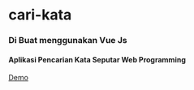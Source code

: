 # cari-kata
<h3>Di Buat menggunakan Vue Js</h3>
<h4>Aplikasi Pencarian Kata Seputar Web Programming</h4>
<p><a href="https://cari-kata.netlify.app/">Demo</a></p>
